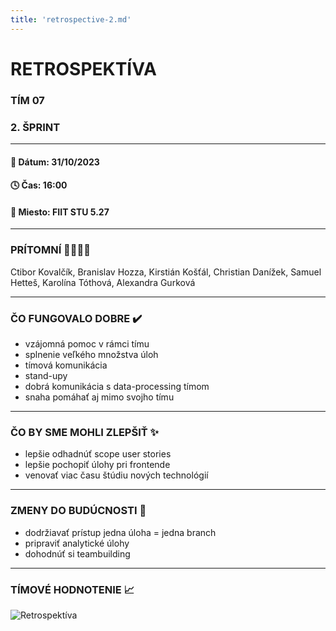 ```yaml
---
title: 'retrospective-2.md'
---
```


# RETROSPEKTÍVA

### TÍM 07

### 2. ŠPRINT

---

#### 📆 Dátum: 31/10/2023

#### 🕓 Čas: 16:00

#### 📍 Miesto: FIIT STU 5.27

---

### PRÍTOMNÍ 👩‍👨‍👧‍👦

Ctibor Kovalčík, Branislav Hozza, Kirstián Košťál, Christian Danížek, Samuel Hetteš, Karolína Tóthová, Alexandra Gurková

---

### ČO FUNGOVALO DOBRE ✔️

- vzájomná pomoc v rámci tímu
- splnenie veľkého množstva úloh
- tímová komunikácia
- stand-upy
- dobrá komunikácia s data-processing tímom
- snaha pomáhať aj mimo svojho tímu

---

### ČO BY SME MOHLI ZLEPŠIŤ ✨

- lepšie odhadnúť scope user stories
- lepšie pochopiť úlohy pri frontende
- venovať viac času štúdiu nových technológií

---

### ZMENY DO BUDÚCNOSTI 🚀

- dodržiavať prístup jedna úloha = jedna branch
- pripraviť analytické úlohy
- dohodnúť si teambuilding

---

### TÍMOVÉ HODNOTENIE 📈

![Retrospektíva](/images/retrospectives/retrospective-2.png 'Retrospektíva')
